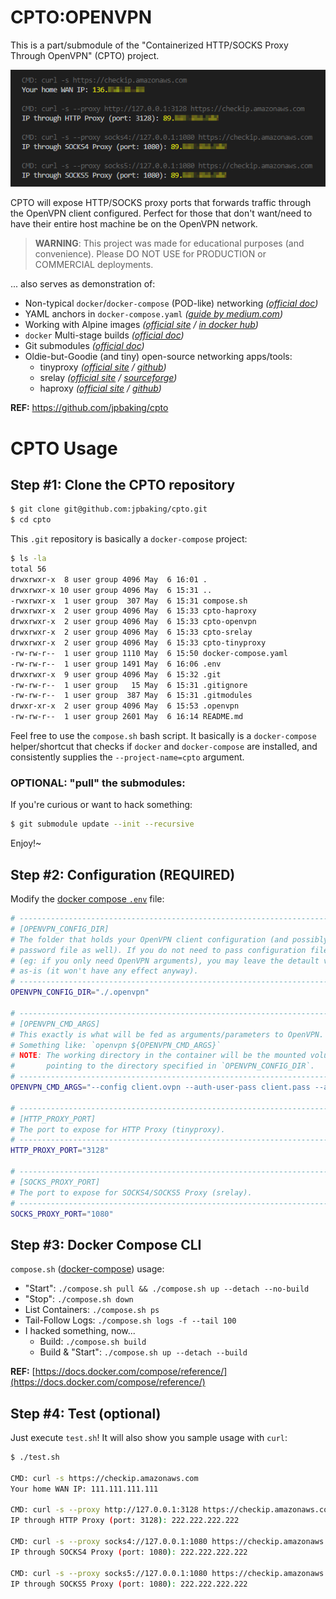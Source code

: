 # CPTO:OPENVPN

This is a part/submodule of the "Containerized HTTP/SOCKS Proxy Through OpenVPN" (CPTO) project.

![PREVIEW](./.images/preview.png)

CPTO will expose HTTP/SOCKS proxy ports that forwards traffic through the OpenVPN client configured. Perfect for those that don't want/need to have their entire host machine be on the OpenVPN network.

> **WARNING**: This project was made for educational purposes (and convenience). Please DO NOT USE for PRODUCTION or COMMERCIAL deployments.

... also serves as demonstration of:
- Non-typical `docker`/`docker-compose` (POD-like) networking _([official doc](https://docs.docker.com/compose/compose-file/compose-file-v2/#network_mode))_
- YAML anchors in `docker-compose.yaml` _([guide by medium.com](https://medium.com/@kinghuang/docker-compose-anchors-aliases-extensions-a1e4105d70bd))_
- Working with Alpine images _([official site](https://alpinelinux.org/about/) / [in docker hub](https://hub.docker.com/_/alpine))_
- `docker` Multi-stage builds _([official doc](https://docs.docker.com/develop/develop-images/multistage-build/))_
- Git submodules _([official doc](https://git-scm.com/book/en/v2/Git-Tools-Submodules))_
- Oldie-but-Goodie (and tiny) open-source networking apps/tools:
  - tinyproxy _([official site](http://tinyproxy.github.io/) / [github](https://github.com/tinyproxy/tinyproxy))_
  - srelay _([official site](https://socks-relay.sourceforge.io/) / [sourceforge](https://sourceforge.net/p/socks-relay/srelay/ci/master/tree/))_
  - haproxy _([official site](http://www.haproxy.org/) / [github](https://github.com/haproxy/haproxy))_

**REF:** https://github.com/jpbaking/cpto

# CPTO Usage

## **Step #1:** Clone the CPTO repository

```bash
$ git clone git@github.com:jpbaking/cpto.git
$ cd cpto
```

This `.git` repository is basically a `docker-compose` project:

```bash
$ ls -la
total 56
drwxrwxr-x  8 user group 4096 May  6 16:01 .
drwxrwxr-x 10 user group 4096 May  6 15:31 ..
-rwxrwxr-x  1 user group  307 May  6 15:31 compose.sh
drwxrwxr-x  2 user group 4096 May  6 15:33 cpto-haproxy
drwxrwxr-x  2 user group 4096 May  6 15:33 cpto-openvpn
drwxrwxr-x  2 user group 4096 May  6 15:33 cpto-srelay
drwxrwxr-x  2 user group 4096 May  6 15:33 cpto-tinyproxy
-rw-rw-r--  1 user group 1110 May  6 15:50 docker-compose.yaml
-rw-rw-r--  1 user group 1491 May  6 16:06 .env
drwxrwxr-x  9 user group 4096 May  6 15:32 .git
-rw-rw-r--  1 user group   15 May  6 15:31 .gitignore
-rw-rw-r--  1 user group  387 May  6 15:31 .gitmodules
drwxr-xr-x  2 user group 4096 May  6 15:53 .openvpn
-rw-rw-r--  1 user group 2601 May  6 16:14 README.md
```

Feel free to use the `compose.sh` bash script. It basically is a `docker-compose` helper/shortcut that checks if `docker` and `docker-compose` are installed, and consistently supplies the `--project-name=cpto` argument.

### **OPTIONAL:** "pull" the submodules:

If you're curious or want to hack something:
```bash
$ git submodule update --init --recursive
```
Enjoy!~

## **Step #2:** Configuration (REQUIRED)

Modify the [docker compose `.env`](https://docs.docker.com/compose/environment-variables/#the-env-file) file:

```bash
# -------------------------------------------------------------------------
# [OPENVPN_CONFIG_DIR]
# The folder that holds your OpenVPN client configuration (and possibly a
# password file as well). If you do not need to pass configuration files
# (eg: if you only need OpenVPN arguments), you may leave the detault value
# as-is (it won't have any effect anyway).
# -------------------------------------------------------------------------
OPENVPN_CONFIG_DIR="./.openvpn"

# -------------------------------------------------------------------------
# [OPENVPN_CMD_ARGS]
# This exactly is what will be fed as arguments/parameters to OpenVPN.
# Something like: `openvpn ${OPENVPN_CMD_ARGS}`
# NOTE: The working directory in the container will be the mounted volume
#       pointing to the directory specified in `OPENVPN_CONFIG_DIR`.
# -------------------------------------------------------------------------
OPENVPN_CMD_ARGS="--config client.ovpn --auth-user-pass client.pass --auth-nocache"

# -------------------------------------------------------------------------
# [HTTP_PROXY_PORT]
# The port to expose for HTTP Proxy (tinyproxy).
# -------------------------------------------------------------------------
HTTP_PROXY_PORT="3128"

# -------------------------------------------------------------------------
# [SOCKS_PROXY_PORT]
# The port to expose for SOCKS4/SOCKS5 Proxy (srelay).
# -------------------------------------------------------------------------
SOCKS_PROXY_PORT="1080"
```

## **Step #3:** Docker Compose CLI

`compose.sh` ([docker-compose](https://docs.docker.com/compose/reference/)) usage:

* "Start": `./compose.sh pull && ./compose.sh up --detach --no-build`
* "Stop": `./compose.sh down`
* List Containers: `./compose.sh ps`
* Tail-Follow Logs: `./compose.sh logs -f --tail 100`
* I hacked something, now...
  * Build: `./compose.sh build`
  * Build & "Start": `./compose.sh up --detach --build`

**REF:** [https://docs.docker.com/compose/reference/](https://docs.docker.com/compose/reference/)


## **Step #4:** Test (optional)

Just execute `test.sh`! It will also show you sample usage with `curl`:

```bash
$ ./test.sh

CMD: curl -s https://checkip.amazonaws.com
Your home WAN IP: 111.111.111.111

CMD: curl -s --proxy http://127.0.0.1:3128 https://checkip.amazonaws.com
IP through HTTP Proxy (port: 3128): 222.222.222.222

CMD: curl -s --proxy socks4://127.0.0.1:1080 https://checkip.amazonaws.com
IP through SOCKS4 Proxy (port: 1080): 222.222.222.222

CMD: curl -s --proxy socks5://127.0.0.1:1080 https://checkip.amazonaws.com
IP through SOCKS5 Proxy (port: 1080): 222.222.222.222
```